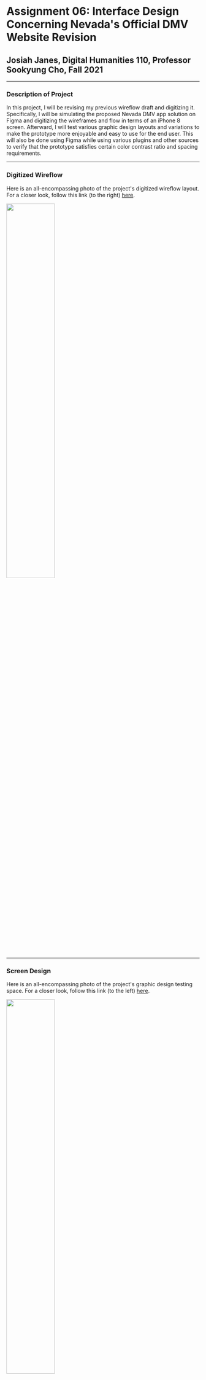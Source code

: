 # Assignment 06: Interface Design Concerning Nevada's Official DMV Website Revision

## Josiah Janes, Digital Humanities 110, Professor Sookyung Cho, Fall 2021

---

### Description of Project
In this project, I will be revising my previous wireflow draft and digitizing it. Specifically, I will be simulating the proposed Nevada DMV app solution on Figma and digitizing the wireframes and flow in terms of an iPhone 8 screen. Afterward, I will test various graphic design layouts and variations to make the prototype more enjoyable and easy to use for the end user. This will also be done using Figma while using various plugins and other sources to verify that the prototype satisfies certain color contrast ratio and spacing requirements.

---

### Digitized Wireflow
Here is an all-encompassing photo of the project's digitized wireflow layout. For a closer look, follow this link (to the right) [here](https://www.figma.com/file/O9ewqfxcNRY4a2QCmcesmY/Assignment-6-Digitized-Wireflow---Josiah-Janes---105090684?node-id=0%3A1).

<img src="https://joxiah1.github.io/DH110-JosiahJanes/a6wireflowpic.png" width="50%">

---

### Screen Design
Here is an all-encompassing photo of the project's graphic design testing space. For a closer look, follow this link (to the left) [here](https://www.figma.com/file/O9ewqfxcNRY4a2QCmcesmY/Assignment-6-Digitized-Wireflow---Josiah-Janes---105090684?node-id=0%3A1).

<img src="https://joxiah1.github.io/DH110-JosiahJanes/a6designprocesspic.png" width="50%">

### Layout Spacing
<img src="https://joxiah1.github.io/DH110-JosiahJanes/a6spacingpic.png" width="50%">

### Three Typographic Variations
<img src="https://joxiah1.github.io/DH110-JosiahJanes/a6typographypic.png" width="100%">

### Three Shape Variations
<img src="https://joxiah1.github.io/DH110-JosiahJanes/a6shapepic.png" width="100%">

### Two Color Schemes
<img src="https://joxiah1.github.io/DH110-JosiahJanes/a6colorpic.png" width="100%">

### Accessibility (Color-Contrast) Check
<img src="https://joxiah1.github.io/DH110-JosiahJanes/a6contrasttest.png" width="100%">

---

### Description of Design Process

---

### Impression Test
#### Video Recording
#### Summary of Findings

---
